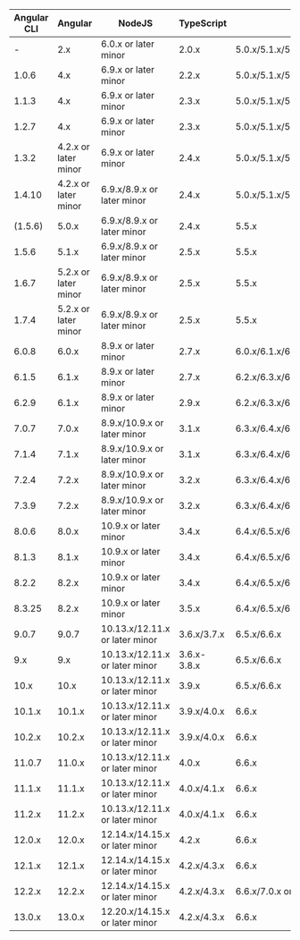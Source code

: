 |Angular CLI|       Angular      |            NodeJS            |TypeScript |              RxJS Version               |
|-----------|--------------------|------------------------------|-----------|-----------------------------------------|
|-          |2.x                 |6.0.x or later minor          |2.0.x      |5.0.x/5.1.x/5.2.x/5.3.x/5.4.x/5.5.x      |
|1.0.6      |4.x                 |6.9.x or later minor          |2.2.x      |5.0.x/5.1.x/5.2.x/5.3.x/5.4.x/5.5.x      |
|1.1.3      |4.x                 |6.9.x or later minor          |2.3.x      |5.0.x/5.1.x/5.2.x/5.3.x/5.4.x/5.5.x      |
|1.2.7      |4.x                 |6.9.x or later minor          |2.3.x      |5.0.x/5.1.x/5.2.x/5.3.x/5.4.x/5.5.x      |
|1.3.2      |4.2.x or later minor|6.9.x or later minor          |2.4.x      |5.0.x/5.1.x/5.2.x/5.3.x/5.4.x/5.5.x      |
|1.4.10     |4.2.x or later minor|6.9.x/8.9.x or later minor    |2.4.x      |5.0.x/5.1.x/5.2.x/5.3.x/5.4.x/5.5.x      |
|(1.5.6)    |5.0.x               |6.9.x/8.9.x or later minor    |2.4.x      |5.5.x                                    |
|1.5.6      |5.1.x               |6.9.x/8.9.x or later minor    |2.5.x      |5.5.x                                    |
|1.6.7      |5.2.x or later minor|6.9.x/8.9.x or later minor    |2.5.x      |5.5.x                                    |
|1.7.4      |5.2.x or later minor|6.9.x/8.9.x or later minor    |2.5.x      |5.5.x                                    |
|6.0.8      |6.0.x               |8.9.x or later minor          |2.7.x      |6.0.x/6.1.x/6.2.x/6.3.x/6.4.x/6.5.x/6.6.x|
|6.1.5      |6.1.x               |8.9.x or later minor          |2.7.x      |6.2.x/6.3.x/6.4.x/6.5.x/6.6.x            |
|6.2.9      |6.1.x               |8.9.x or later minor          |2.9.x      |6.2.x/6.3.x/6.4.x/6.5.x/6.6.x            |
|7.0.7      |7.0.x               |8.9.x/10.9.x or later minor   |3.1.x      |6.3.x/6.4.x/6.5.x/6.6.x                  |
|7.1.4      |7.1.x               |8.9.x/10.9.x or later minor   |3.1.x      |6.3.x/6.4.x/6.5.x/6.6.x                  |
|7.2.4      |7.2.x               |8.9.x/10.9.x or later minor   |3.2.x      |6.3.x/6.4.x/6.5.x/6.6.x                  |
|7.3.9      |7.2.x               |8.9.x/10.9.x or later minor   |3.2.x      |6.3.x/6.4.x/6.5.x/6.6.x                  |
|8.0.6      |8.0.x               |10.9.x or later minor         |3.4.x      |6.4.x/6.5.x/6.6.x                        |
|8.1.3      |8.1.x               |10.9.x or later minor         |3.4.x      |6.4.x/6.5.x/6.6.x                        |
|8.2.2      |8.2.x               |10.9.x or later minor         |3.4.x      |6.4.x/6.5.x/6.6.x                        |
|8.3.25     |8.2.x               |10.9.x or later minor         |3.5.x      |6.4.x/6.5.x/6.6.x                        |
|9.0.7      |9.0.7               |10.13.x/12.11.x or later minor|3.6.x/3.7.x|6.5.x/6.6.x                              |
|9.x        |9.x                 |10.13.x/12.11.x or later minor|3.6.x-3.8.x|6.5.x/6.6.x                              |
|10.x       |10.x                |10.13.x/12.11.x or later minor|3.9.x      |6.5.x/6.6.x                              |
|10.1.x     |10.1.x              |10.13.x/12.11.x or later minor|3.9.x/4.0.x|6.6.x                                    |
|10.2.x     |10.2.x              |10.13.x/12.11.x or later minor|3.9.x/4.0.x|6.6.x                                    |
|11.0.7     |11.0.x              |10.13.x/12.11.x or later minor|4.0.x      |6.6.x                                    |
|11.1.x     |11.1.x              |10.13.x/12.11.x or later minor|4.0.x/4.1.x|6.6.x                                    |
|11.2.x     |11.2.x              |10.13.x/12.11.x or later minor|4.0.x/4.1.x|6.6.x                                    |
|12.0.x     |12.0.x              |12.14.x/14.15.x or later minor|4.2.x      |6.6.x                                    |
|12.1.x     |12.1.x              |12.14.x/14.15.x or later minor|4.2.x/4.3.x|6.6.x                                    |
|12.2.x     |12.2.x              |12.14.x/14.15.x or later minor|4.2.x/4.3.x|6.6.x/7.0.x or later minor version       |
|13.0.x     |13.0.x              |12.20.x/14.15.x or later minor|4.2.x/4.3.x|6.6.x
